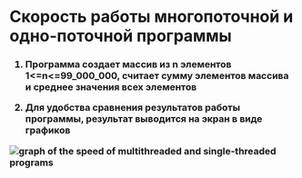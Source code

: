 <h1>Скорость работы многопоточной и одно-поточной программы</h1>
<h3>

1. Программа создает массив из n элементов 1<=n<=99_000_000, считает сумму элементов массива и среднее значения всех элементов


2. Для удобства сравнения результатов работы программы, результат выводится на экран в виде графиков


![graph of the speed of multithreaded and single-threaded programs](https://user-images.githubusercontent.com/65041919/184407593-37efd47e-d10c-40e5-b65d-73f304afba44.png)

</h3>
